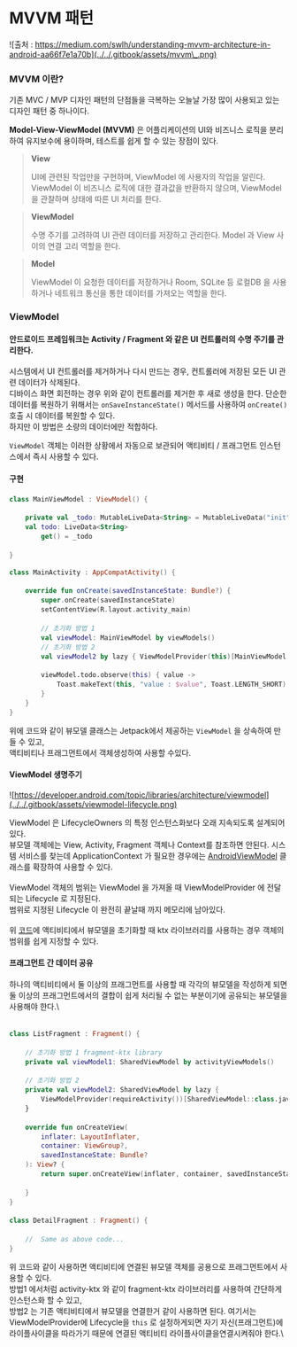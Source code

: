 # MVVM 패턴



![출처 : https://medium.com/swlh/understanding-mvvm-architecture-in-android-aa66f7e1a70b](../../.gitbook/assets/mvvm\_.png)

### MVVM 이란?

기존 MVC / MVP 디자인 패턴의 단점들을 극복하는 오늘날 가장 많이 사용되고 있는 디자인 패턴 중 하나이다.

**Model-View-ViewModel (MVVM)** 은 어플리케이션의 UI와 비즈니스 로직을 분리하여 유지보수에 용이하며, 테스트를 쉽게 할 수 있는 장점이 있다.

> **View**
>
> UI에 관련된 작업만을 구현하며, ViewModel 에 사용자의 작업을 알린다. ViewModel 이 비즈니스 로직에 대한 결과값을 반환하지 않으며, ViewModel을 관찰하며 상태에 따른 UI 처리를 한다.

> **ViewModel**
>
> 수명 주기를 고려하여 UI 관련 데이터를 저장하고 관리한다.  Model 과 View 사이의 연결 고리 역할을 한다.

> **Model**
>
> ViewModel 이 요청한 데이터를 저장하거나 Room, SQLite 등 로컬DB 을 사용하거나 네트워크 통신을 통한 데이터를 가져오는 역할을 한다.



### &#x20; ViewModel

#### 안드로이드 프레임워크는 Activity / Fragment 와 같은 UI 컨트롤러의 수명 주기를 관리한다.

시스템에서 UI 컨트롤러를 제거하거나 다시 만드는 경우, 컨트롤러에 저장된 모든 UI 관련 데이터가 삭제된다.\
디바이스 화면 회전하는 경우 위와 같이 컨트롤러를 제거한 후 새로 생성을 한다. 단순한 데이터를 복원하기 위해서는 `onSaveInstanceState()` 메서드를 사용하여 `onCreate()` 호출 시 데이터를 복원할 수 있다. \
하지만 이 방법은 소량의 데이터에만 적합하다.

`ViewModel` 객체는 이러한 상황에서 자동으로 보관되어 액티비티 / 프래그먼트 인스턴스에서 즉시 사용할 수 있다.

#### 구현

```kotlin
class MainViewModel : ViewModel() {

    private val _todo: MutableLiveData<String> = MutableLiveData("init")
    val todo: LiveData<String>
        get() = _todo
    
}
```

```kotlin
class MainActivity : AppCompatActivity() {

    override fun onCreate(savedInstanceState: Bundle?) {
        super.onCreate(savedInstanceState)
        setContentView(R.layout.activity_main)
        
        // 초기화 방법 1
        val viewModel: MainViewModel by viewModels()
        // 초기화 방법 2
        val viewModel2 by lazy { ViewModelProvider(this)[MainViewModel::class.java] }

        viewModel.todo.observe(this) { value ->
            Toast.makeText(this, "value : $value", Toast.LENGTH_SHORT).show()
        }
    }
}
```

위에 코드와 같이 뷰모델 클래스는 Jetpack에서 제공하는 `ViewModel` 을 상속하여 만들 수 있고,\
액티비티나 프래그먼트에서 객체생성하여 사용할 수있다.

#### ViewModel 생명주기

![https://developer.android.com/topic/libraries/architecture/viewmodel](../../.gitbook/assets/viewmodel-lifecycle.png)

ViewModel 은 LifecycleOwners 의 특정 인스턴스화보다 오래 지속되도록 설계되어있다.\
뷰모델 객체에는 View, Activity, Fragment 객체나 Context를 참조하면 안된다. 시스템 서비스를 찾는데 ApplicationContext 가 필요한 경우에는 [AndroidViewModel](https://developer.android.com/reference/androidx/lifecycle/AndroidViewModel) 클래스를 확장하여 사용할 수 있다.\
\
ViewModel 객체의 범위는 ViewModel 을 가져올 때 ViewModelProvider 에 전달되는 Lifecycle 로 지정된다.\
범위로 지정된 Lifecycle 이 완전히 끝날때 까지 메모리에 남아있다.\
\
위 [코드](mvvm.md#undefined)에 액티비티에서 뷰모델을 초기화할 때 ktx 라이브러리를 사용하는 경우 객체의 범위를 쉽게 지정할 수 있다.

#### 프래그먼트 간 데이터 공유

하나의 액티비티에서 둘 이상의 프래그먼트를 사용할 때 각각의 뷰모델을 작성하게 되면 둘 이상의 프래그먼트에서의 결합이 쉽게 처리될 수 없는 부분이기에 공유되는 뷰모델을 사용해야 한다.\


```kotlin

class ListFragment : Fragment() {

    // 초기화 방법 1 fragment-ktx library
    private val viewModel1: SharedViewModel by activityViewModels()

    // 초기화 방법 2
    private val viewModel2: SharedViewModel by lazy {
        ViewModelProvider(requireActivity())[SharedViewModel::class.java]
    }

    override fun onCreateView(
        inflater: LayoutInflater,
        container: ViewGroup?,
        savedInstanceState: Bundle?
    ): View? {
        return super.onCreateView(inflater, container, savedInstanceState)

    }
}

class DetailFragment : Fragment() {

    //  Same as above code...
}
```

위 코드와 같이 사용하면 액티비티에 연결된 뷰모델 객체를 공용으로 프래그먼트에서 사용할 수 있다.\
방법1 에서처럼 activity-ktx 와 같이 fragment-ktx 라이브러리를 사용하여 간단하게 인스턴스화 할 수 있고,\
방법2 는 기존 액티비티에서 뷰모델을 연결한거 같이 사용하면 된다. 여기서는 ViewModelProvider에 Lifecycle을 `this` 로 설정하게되면 자기 자신(프래그먼트)에 라이플사이클을 따라가기 때문에 연결된 액티비티 라이플사이클을연결시켜줘야 한다.\
